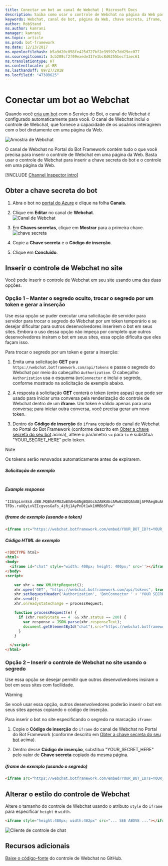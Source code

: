 ```yaml
---
title: Conectar um bot ao canal de Webchat | Microsoft Docs
description: Saiba como usar o controle de Webchat na página da Web para um bot conectado ao canal de Webchat.
keywords: Webchat, canal de bot, página da Web, chave secreta, iframe, HTML
author: RobStand
ms.author: kamrani
manager: kamrani
ms.topic: article
ms.prod: bot-framework
ms.date: 12/13/2017
ms.openlocfilehash: b5a9d20c058fe425d727bf2e39597e7dd29ec077
ms.sourcegitcommit: 3cb288cf2f09eaede317e1bc8d6255becf1aec61
ms.translationtype: HT
ms.contentlocale: pt-BR
ms.lasthandoff: 09/27/2018
ms.locfileid: "47389625"
---
```

# <a name="connect-a-bot-to-web-chat"></a>Conectar um bot ao Webchat
Quando você [cria um bot](bot-service-quickstart.md) com o Serviço de Bot, o canal de Webchat é configurado automaticamente para você. O canal de Webchat inclui o controle de Webchat, que fornece a capacidade de os usuários interagirem com o bot diretamente em uma página da Web.

![Amostra de Webchat](~/media/bot-service-channel-webchat/webchat-sample.png)

O canal de Webchat no Portal do Bot Framework contém tudo o que você precisa para inserir o controle de Webchat em uma página da Web. Basta usar o controle de Webchat para inserir a chave secreta do bot e o controle em uma página da Web.

[!INCLUDE [Channel Inspector intro](~/includes/snippet-channel-inspector.md)]

## <a id="step-1"></a> Obter a chave secreta do bot

1. Abra o bot no [portal do Azure](http://portal.azure.com) e clique na folha **Canais**.

2. Clique em **Editar** no canal de **Webchat**.  
![Canal de Webchat](~/media/bot-service-channel-webchat/bot-service-channel-list.png)

3. Em **Chaves secretas**, clique em **Mostrar** para a primeira chave.  
![chave secreta](~/media/bot-service-channel-webchat/secret-key.png)

4. Copie a **Chave secreta** e o **Código de inserção**.

5. Clique em **Concluído**.

## <a name="embed-the-web-chat-control-in-your-website"></a>Inserir o controle de Webchat no site

Você pode inserir o controle de Webchat em seu site usando uma das duas opções.

### <a name="option-1---keep-your-secret-hidden-exchange-your-secret-for-a-token-and-generate-the-embed"></a>Opção 1 – Manter o segredo oculto, trocar o segredo por um token e gerar a inserção

Use essa opção se puder executar uma solicitação de servidor para servidor para trocar o segredo do Webchat por um token temporário e se desejar dificultar para outros desenvolvedores inserirem o bot em seus sites. Embora o uso dessa opção não impeça por completo que outros desenvolvedores insiram o bot em seus sites, essa opção dificulta que eles façam isso.

Para trocar o segredo por um token e gerar a inserção:

1. Emita uma solicitação **GET** para `https://webchat.botframework.com/api/tokens` e passe o segredo do Webchat por meio do cabeçalho `Authorization`. O cabeçalho `Authorization` usa o esquema `BotConnector` e inclui o segredo, conforme mostrado na solicitação de exemplo abaixo.

2. A resposta à solicitação **GET** conterá o token (entre aspas) que pode ser usado para iniciar uma conversa pela renderização do controle de Webchat dentro de um **iframe**. Um token é válido apenas para uma conversa; para iniciar outra conversa, você precisa gerar um novo token.

3. Dentro do **Código de inserção** do `iframe` copiado do canal de Webchat no Portal do Bot Framework (conforme descrito em [Obter a chave secreta do seu bot](#step-1) acima), altere o parâmetro `s=` para `t=` e substitua "YOUR_SECRET_HERE" pelo token.

> [!NOTE]
> Os tokens serão renovados automaticamente antes de expirarem. 

##### <a name="example-request"></a>Solicitação de exemplo

```requestGET https://webchat.botframework.com/api/tokens Authorization: BotConnector YOUR_SECRET_HERE
```

##### Example response 

```response
"IIbSpLnn8sA.dBB.MQBhAFMAZwBXAHoANgBQAGcAZABKAEcAMwB2ADQASABjAFMAegBuAHYANwA.bbguxyOv0gE.cccJjH-TFDs.ruXQyivVZIcgvosGaFs_4jRj1AyPnDt1wk1HMBb5Fuw"
```

##### <a name="example-iframe-using-token"></a>iframe de exemplo (usando o token)

```html
<iframe src="https://webchat.botframework.com/embed/YOUR_BOT_ID?t=YOUR_TOKEN_HERE"></iframe>
```

##### <a name="example-html-code"></a>Código HTML de exemplo
```html
<!DOCTYPE html>
<html>
<body>
  <iframe id="chat" style="width: 400px; height: 400px;" src=''></iframe>
</body>
<script>

    var xhr = new XMLHttpRequest();
    xhr.open('GET', "https://webchat.botframework.com/api/tokens", true);
    xhr.setRequestHeader('Authorization', 'BotConnector ' + 'YOUR SECRET HERE');
    xhr.send();
    xhr.onreadystatechange = processRequest;

    function processRequest(e) {
      if (xhr.readyState == 4  && xhr.status == 200) {
        var response = JSON.parse(xhr.responseText);
        document.getElementById("chat").src="https://webchat.botframework.com/embed/lucas-direct-line?t="+response
      }
    }

  </script>
</html>
```

### <a id="option-2"></a> Opção 2 – Inserir o controle de Webchat no site usando o segredo

Use essa opção se desejar permitir que outros desenvolvedores insiram o bot em seus sites com facilidade. 

> [!WARNING]
> Se você usar essa opção, outros desenvolvedores poderão inserir o bot em seus sites apenas copiando o código de inserção.

Para inserir o bot no site especificando o segredo na marcação `iframe`:

1. Copie o **Código de inserção** do `iframe` do canal de Webchat no Portal do Bot Framework (conforme descrito em [Obter a chave secreta do seu bot](#step-1) acima).

2. Dentro desse **Código de inserção**, substitua "YOUR_SECRET_HERE" pelo valor de **Chave secreta** copiado da mesma página.

##### <a name="example-iframe-using-secret"></a>iframe de exemplo (usando o segredo)

```html
<iframe src="https://webchat.botframework.com/embed/YOUR_BOT_ID?s=YOUR_SECRET_HERE"></iframe>
```

## <a name="style-the-web-chat-control"></a>Alterar o estilo do controle de Webchat

Altere o tamanho do controle de Webchat usando o atributo `style` do `iframe` para especificar `height` e `width`.

```html
<iframe style="height:480px; width:402px" src="... SEE ABOVE ..."></iframe>
```

![Cliente de controle de chat](~/media/chatwidget-client.png)

## <a name="additional-resources"></a>Recursos adicionais

[Baixe o código-fonte](https://github.com/Microsoft/BotFramework-WebChat) do controle de Webchat no GitHub.
